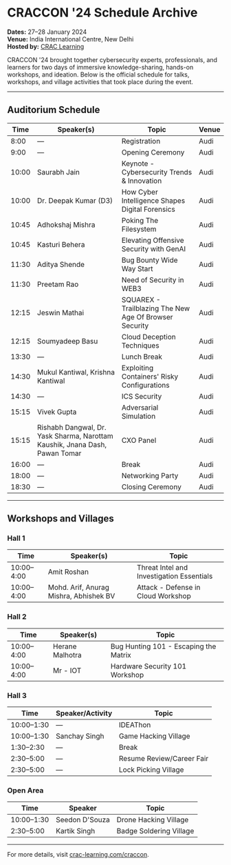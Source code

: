 # CRACCON '24 Schedule Archive

**Dates:** 27–28 January 2024  
**Venue:** India International Centre, New Delhi  
**Hosted by:** [CRAC Learning](https://crac-learning.com/craccon)

CRACCON '24 brought together cybersecurity experts, professionals, and learners for two days of immersive knowledge-sharing, hands-on workshops, and ideation. Below is the official schedule for talks, workshops, and village activities that took place during the event.

---

## Auditorium Schedule

| Time   | Speaker(s)                                 | Topic                                             | Venue |
|--------|--------------------------------------------|---------------------------------------------------|--------|
| 8:00   | —                                          | Registration                                      | Audi   |
| 9:00   | —                                          | Opening Ceremony                                  | Audi   |
| 10:00  | Saurabh Jain                               | Keynote - Cybersecurity Trends & Innovation       | Audi   |
| 10:00  | Dr. Deepak Kumar (D3)                      | How Cyber Intelligence Shapes Digital Forensics   | Audi   |
| 10:45  | Adhokshaj Mishra                           | Poking The Filesystem                             | Audi   |
| 10:45  | Kasturi Behera                             | Elevating Offensive Security with GenAI           | Audi   |
| 11:30  | Aditya Shende                              | Bug Bounty Wide Way Start                         | Audi   |
| 11:30  | Preetam Rao                                | Need of Security in WEB3                          | Audi   |
| 12:15  | Jeswin Mathai                              | SQUAREX - Trailblazing The New Age Of Browser Security | Audi |
| 12:15  | Soumyadeep Basu                            | Cloud Deception Techniques                        | Audi   |
| 13:30  | —                                          | Lunch Break                                       | Audi   |
| 14:30  | Mukul Kantiwal, Krishna Kantiwal           | Exploiting Containers' Risky Configurations       | Audi   |
| 14:30  | —                                          | ICS Security                                      | Audi   |
| 15:15  | Vivek Gupta                                | Adversarial Simulation                            | Audi   |
| 15:15  | Rishabh Dangwal, Dr. Yask Sharma, Narottam Kaushik, Jnana Dash, Pawan Tomar | CXO Panel | Audi |
| 16:00  | —                                          | Break                                             | Audi   |
| 18:00  | —                                          | Networking Party                                  | Audi   |
| 18:30  | —                                          | Closing Ceremony                                  | Audi   |

---

## Workshops and Villages

### Hall 1

| Time        | Speaker(s)                             | Topic                                        |
|-------------|----------------------------------------|----------------------------------------------|
| 10:00–4:00  | Amit Roshan                            | Threat Intel and Investigation Essentials    |
| 10:00–4:00  | Mohd. Arif, Anurag Mishra, Abhishek BV | Attack - Defense in Cloud Workshop           |

### Hall 2

| Time        | Speaker(s)        | Topic                                  |
|-------------|-------------------|----------------------------------------|
| 10:00–4:00  | Herane Malhotra   | Bug Hunting 101 - Escaping the Matrix  |
| 10:00–4:00  | Mr - IOT          | Hardware Security 101 Workshop         |

### Hall 3

| Time        | Speaker/Activity  | Topic                        |
|-------------|-------------------|------------------------------|
| 10:00–1:30  | —                 | IDEAThon                     |
| 10:00–1:30  | Sanchay Singh     | Game Hacking Village         |
| 1:30–2:30   | —                 | Break                        |
| 2:30–5:00   | —                 | Resume Review/Career Fair    |
| 2:30–5:00   | —                 | Lock Picking Village         |

### Open Area

| Time        | Speaker           | Topic                        |
|-------------|-------------------|------------------------------|
| 10:00–1:30  | Seedon D'Souza    | Drone Hacking Village        |
| 2:30–5:00   | Kartik Singh      | Badge Soldering Village      |

---

For more details, visit [crac-learning.com/craccon](https://crac-learning.com/craccon).
